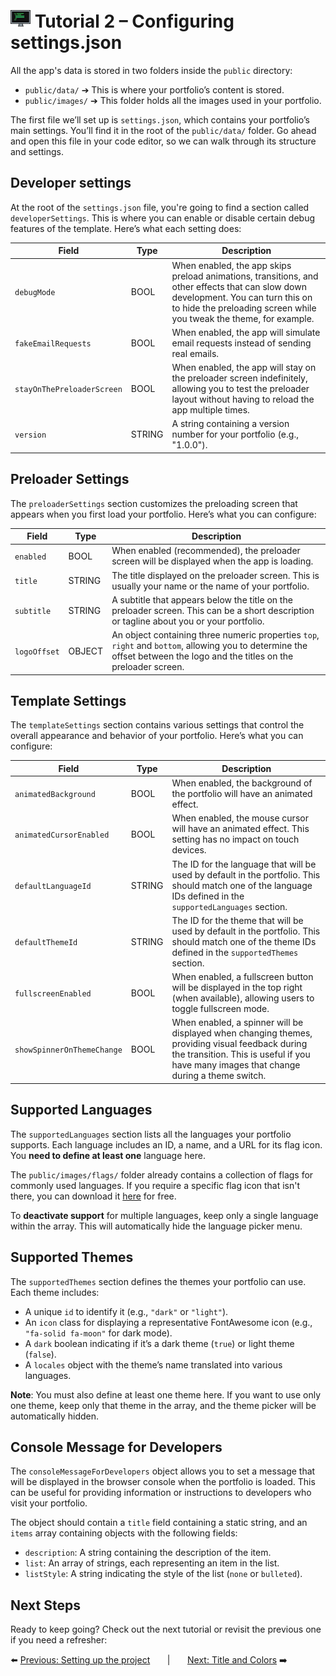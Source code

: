 # <img src="../assets/logo.png"> Tutorial 2 – Configuring settings.json

All the app's data is stored in two folders inside the `public` directory:
- `public/data/` ➔ This is where your portfolio’s content is stored.
- `public/images/` ➔ This folder holds all the images used in your portfolio.

The first file we’ll set up is `settings.json`, which contains your portfolio’s main settings. You’ll find it in the root of the `public/data/` folder. Go ahead and open this file in your code editor, so we can walk through its structure and settings.

## Developer settings

At the root of the `settings.json` file, you're going to find a section called `developerSettings`. This is where you can enable or disable certain debug features of the template. Here’s what each setting does:

| Field                      | Type   | Description                                                                                                                                                                                               |
|----------------------------|--------|-----------------------------------------------------------------------------------------------------------------------------------------------------------------------------------------------------------|
| `debugMode`                | BOOL   | When enabled, the app skips preload animations, transitions, and other effects that can slow down development. You can turn this on to hide the preloading screen while you tweak the theme, for example. |
| `fakeEmailRequests`        | BOOL   | When enabled, the app will simulate email requests instead of sending real emails.                                                                                                                        |
| `stayOnThePreloaderScreen` | BOOL   | When enabled, the app will stay on the preloader screen indefinitely, allowing you to test the preloader layout without having to reload the app multiple times.                                          |
| `version`                  | STRING | A string containing a version number for your portfolio (e.g., "1.0.0").                                                                                                                                  |

## Preloader Settings

The `preloaderSettings` section customizes the preloading screen that appears when you first load your portfolio. Here’s what you can configure:

| Field          | Type   | Description                                                                                                                                                              |
|----------------|--------|--------------------------------------------------------------------------------------------------------------------------------------------------------------------------|
| `enabled`      | BOOL   | When enabled (recommended), the preloader screen will be displayed when the app is loading.                                                                              |
| `title`        | STRING | The title displayed on the preloader screen. This is usually your name or the name of your portfolio.                                                                    |
| `subtitle`     | STRING | A subtitle that appears below the title on the preloader screen. This can be a short description or tagline about you or your portfolio.                                 |
| `logoOffset`   | OBJECT | An object containing three numeric properties `top`, `right` and `bottom`, allowing you to determine the offset between the logo and the titles on the preloader screen. |

## Template Settings

The `templateSettings` section contains various settings that control the overall appearance and behavior of your portfolio. Here’s what you can configure:

| Field                      | Type   | Description                                                                                                                                                                                |
|----------------------------|--------|--------------------------------------------------------------------------------------------------------------------------------------------------------------------------------------------|
| `animatedBackground`       | BOOL   | When enabled, the background of the portfolio will have an animated effect.                                                                                                                |
| `animatedCursorEnabled`    | BOOL   | When enabled, the mouse cursor will have an animated effect. This setting has no impact on touch devices.                                                                                  |     
| `defaultLanguageId`        | STRING | The ID for the language that will be used by default in the portfolio. This should match one of the language IDs defined in the `supportedLanguages` section.                              |
| `defaultThemeId`           | STRING | The ID for the theme that will be used by default in the portfolio. This should match one of the theme IDs defined in the `supportedThemes` section.                                       |
| `fullscreenEnabled`        | BOOL   | When enabled, a fullscreen button will be displayed in the top right (when available), allowing users to toggle fullscreen mode.                                                           |
| `showSpinnerOnThemeChange` | BOOL   | When enabled, a spinner will be displayed when changing themes, providing visual feedback during the transition. This is useful if you have many images that change during a theme switch. |               

## Supported Languages
The `supportedLanguages` section lists all the languages your portfolio supports. Each language includes an ID, a name, and a URL for its flag icon. You **need to define at least one** language here. 

The `public/images/flags/` folder already contains a collection of flags for commonly used languages. If you require a specific flag icon that isn't there, you can download it [here](https://www.flaticon.com/packs/countrys-flags) for free.

To **deactivate support** for multiple languages, keep only a single language within the array. This will automatically hide the language picker menu.

## Supported Themes

The `supportedThemes` section defines the themes your portfolio can use. Each theme includes:

- A unique `id` to identify it (e.g., `"dark"` or `"light"`).
- An `icon` class for displaying a representative FontAwesome icon (e.g., `"fa-solid fa-moon"` for dark mode).
- A `dark` boolean indicating if it’s a dark theme (`true`) or light theme (`false`).
- A `locales` object with the theme’s name translated into various languages.

**Note**: You must also define at least one theme here. If you want to use only one theme, keep only that theme in the array, and the theme picker will be automatically hidden.

## Console Message for Developers

The `consoleMessageForDevelopers` object allows you to set a message that will be displayed in the browser console when the portfolio is loaded. This can be useful for providing information or instructions to developers who visit your portfolio.

The object should contain a `title` field containing a static string, and an `items` array containing objects with the following fields: 
- `description`: A string containing the description of the item.
- `list`: An array of strings, each representing an item in the list.
- `listStyle`: A string indicating the style of the list (`none` or `bulleted`).

## Next Steps
Ready to keep going? Check out the next tutorial or revisit the previous one if you need a refresher:

⬅️ [Previous: Setting up the project](./TUTORIAL_01_SETTING_UP_THE_PROJECT.md)
&nbsp;&nbsp;&nbsp;&nbsp;&nbsp;&nbsp;|&nbsp;&nbsp;&nbsp;&nbsp;&nbsp;&nbsp;
[Next: Title and Colors](./TUTORIAL_03_TITLES_AND_COLORS.md) ➡️ 